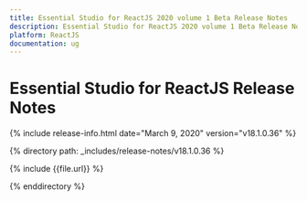 ```yaml
---
title: Essential Studio for ReactJS 2020 volume 1 Beta Release Notes  
description: Essential Studio for ReactJS 2020 volume 1 Beta Release Notes  
platform: ReactJS
documentation: ug
---
```


# Essential Studio for ReactJS  Release Notes  

{% include release-info.html date="March 9, 2020"  version="v18.1.0.36" %} 


{% directory path: _includes/release-notes/v18.1.0.36 %}

{% include {{file.url}} %}

{% enddirectory %}